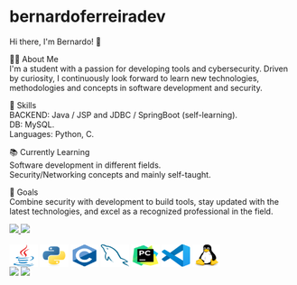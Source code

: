 # bernardoferreiradev

Hi there, I'm Bernardo! 👋

👨‍💻 About Me <br>
I'm a student with a passion for developing tools and cybersecurity. Driven by curiosity, I continuously look forward to learn new technologies, methodologies and concepts in software development and security.

🧠 Skills <br>
BACKEND: Java / JSP and JDBC / SpringBoot (self-learning). <br>
DB: MySQL. <br>
Languages: Python, C.

📚 Currently Learning <br>
Software development in different fields. <br> 
Security/Networking concepts and  mainly self-taught.

🎯 Goals <br>
Combine security with development to build tools, stay updated with the latest technologies, and excel as a recognized professional in the field.


<div>
<a href="https://beacons.ai/bernardoferreiradev">
<img height="160em" src="https://github-readme-stats.vercel.app/api?username=bernardoferreiradev&show_icons=true&theme=dark&include_all_commits=true&count_private=true"/>
<img height="160em" src="https://github-readme-stats.vercel.app/api/top-langs/?username=bernardoferreiradev&layout=compact&langs_count=16&theme=dracula"/>
</div>


<div style="display: inline-block"><br>
<img align="center" alt="Java" height="40" width="50" src="https://raw.githubusercontent.com/devicons/devicon/master/icons/java/java-original.svg">
<img align="center" alt="Python" height="40" width="50" src="https://raw.githubusercontent.com/devicons/devicon/master/icons/python/python-original.svg">
<img align="center" alt="C" height="40" width="50" src="https://raw.githubusercontent.com/devicons/devicon/master/icons/c/c-original.svg">
<img align="center" alt="MySQL" height="40" width="50" src="https://raw.githubusercontent.com/devicons/devicon/master/icons/mysql/mysql-original.svg">
<img align="center" alt="Pycharm" height="40" width="50" src="https://raw.githubusercontent.com/devicons/devicon/master/icons/pycharm/pycharm-original.svg">
<img align="center" alt="VSCode" height="40" width="50" src="https://raw.githubusercontent.com/devicons/devicon/master/icons/vscode/vscode-original.svg">
<img align="center" alt="Linux" height="40" width="50" src="https://raw.githubusercontent.com/devicons/devicon/master/icons/linux/linux-original.svg">
</div>


<div>
  <a href="bernardodferreira@outlook.com" target="_blank"><img src="https://img.shields.io/badge/Microsoft_Outlook-0078D4?style=for-the-badge&logo=microsoft-outlook&logoColor=white" target="_blank"></a>
  <a href="https://www.linkedin.com/in/bernardodferreira/" target="_blank"><img src="https://img.shields.io/badge/LinkedIn-0077B5?style=for-the-badge&logo=linkedin&logoColor=white" target="_blank"></a>
</div>

